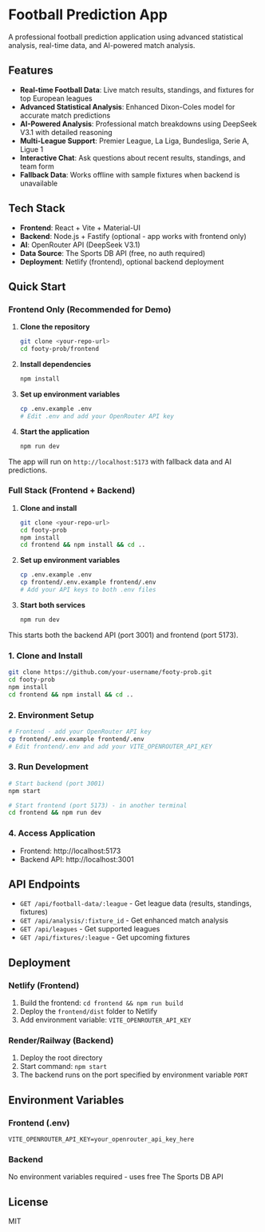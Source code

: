 # Football Prediction App

A professional football prediction application using advanced statistical analysis, real-time data, and AI-powered match analysis.

## Features

- **Real-time Football Data**: Live match results, standings, and fixtures for top European leagues
- **Advanced Statistical Analysis**: Enhanced Dixon-Coles model for accurate match predictions  
- **AI-Powered Analysis**: Professional match breakdowns using DeepSeek V3.1 with detailed reasoning
- **Multi-League Support**: Premier League, La Liga, Bundesliga, Serie A, Ligue 1
- **Interactive Chat**: Ask questions about recent results, standings, and team form
- **Fallback Data**: Works offline with sample fixtures when backend is unavailable

## Tech Stack

- **Frontend**: React + Vite + Material-UI
- **Backend**: Node.js + Fastify (optional - app works with frontend only)
- **AI**: OpenRouter API (DeepSeek V3.1)
- **Data Source**: The Sports DB API (free, no auth required)
- **Deployment**: Netlify (frontend), optional backend deployment

## Quick Start

### Frontend Only (Recommended for Demo)

1. **Clone the repository**
   ```bash
   git clone <your-repo-url>
   cd footy-prob/frontend
   ```

2. **Install dependencies**
   ```bash
   npm install
   ```

3. **Set up environment variables**
   ```bash
   cp .env.example .env
   # Edit .env and add your OpenRouter API key
   ```

4. **Start the application**
   ```bash
   npm run dev
   ```

The app will run on `http://localhost:5173` with fallback data and AI predictions.

### Full Stack (Frontend + Backend)

1. **Clone and install**
   ```bash
   git clone <your-repo-url>
   cd footy-prob
   npm install
   cd frontend && npm install && cd ..
   ```

2. **Set up environment variables**
   ```bash
   cp .env.example .env
   cp frontend/.env.example frontend/.env
   # Add your API keys to both .env files
   ```

3. **Start both services**
   ```bash
   npm run dev
   ```

This starts both the backend API (port 3001) and frontend (port 5173).

### 1. Clone and Install
```bash
git clone https://github.com/your-username/footy-prob.git
cd footy-prob
npm install
cd frontend && npm install && cd ..
```

### 2. Environment Setup
```bash
# Frontend - add your OpenRouter API key
cp frontend/.env.example frontend/.env
# Edit frontend/.env and add your VITE_OPENROUTER_API_KEY
```

### 3. Run Development
```bash
# Start backend (port 3001)
npm start

# Start frontend (port 5173) - in another terminal
cd frontend && npm run dev
```

### 4. Access Application
- Frontend: http://localhost:5173
- Backend API: http://localhost:3001

## API Endpoints

- `GET /api/football-data/:league` - Get league data (results, standings, fixtures)
- `GET /api/analysis/:fixture_id` - Get enhanced match analysis
- `GET /api/leagues` - Get supported leagues
- `GET /api/fixtures/:league` - Get upcoming fixtures

## Deployment

### Netlify (Frontend)
1. Build the frontend: `cd frontend && npm run build`
2. Deploy the `frontend/dist` folder to Netlify
3. Add environment variable: `VITE_OPENROUTER_API_KEY`

### Render/Railway (Backend)
1. Deploy the root directory
2. Start command: `npm start`
3. The backend runs on the port specified by environment variable `PORT`

## Environment Variables

### Frontend (.env)
```
VITE_OPENROUTER_API_KEY=your_openrouter_api_key_here
```

### Backend
No environment variables required - uses free The Sports DB API

## License

MIT
